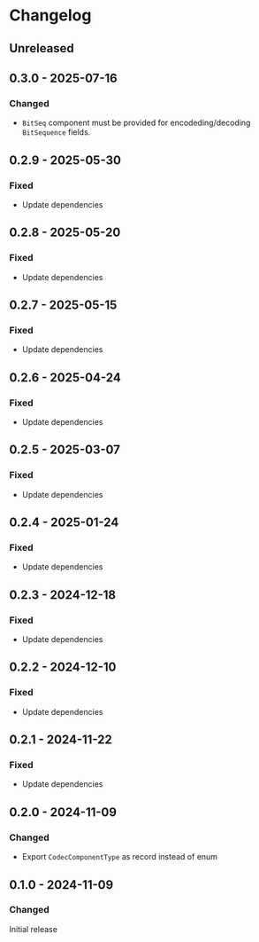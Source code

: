 # Changelog

## Unreleased

## 0.3.0 - 2025-07-16

### Changed

- `BitSeq` component must be provided for encodeding/decoding `BitSequence` fields.

## 0.2.9 - 2025-05-30

### Fixed

- Update dependencies

## 0.2.8 - 2025-05-20

### Fixed

- Update dependencies

## 0.2.7 - 2025-05-15

### Fixed

- Update dependencies

## 0.2.6 - 2025-04-24

### Fixed

- Update dependencies

## 0.2.5 - 2025-03-07

### Fixed

- Update dependencies

## 0.2.4 - 2025-01-24

### Fixed

- Update dependencies

## 0.2.3 - 2024-12-18

### Fixed

- Update dependencies

## 0.2.2 - 2024-12-10

### Fixed

- Update dependencies

## 0.2.1 - 2024-11-22

### Fixed

- Update dependencies

## 0.2.0 - 2024-11-09

### Changed

- Export `CodecComponentType` as record instead of enum

## 0.1.0 - 2024-11-09

### Changed

Initial release
